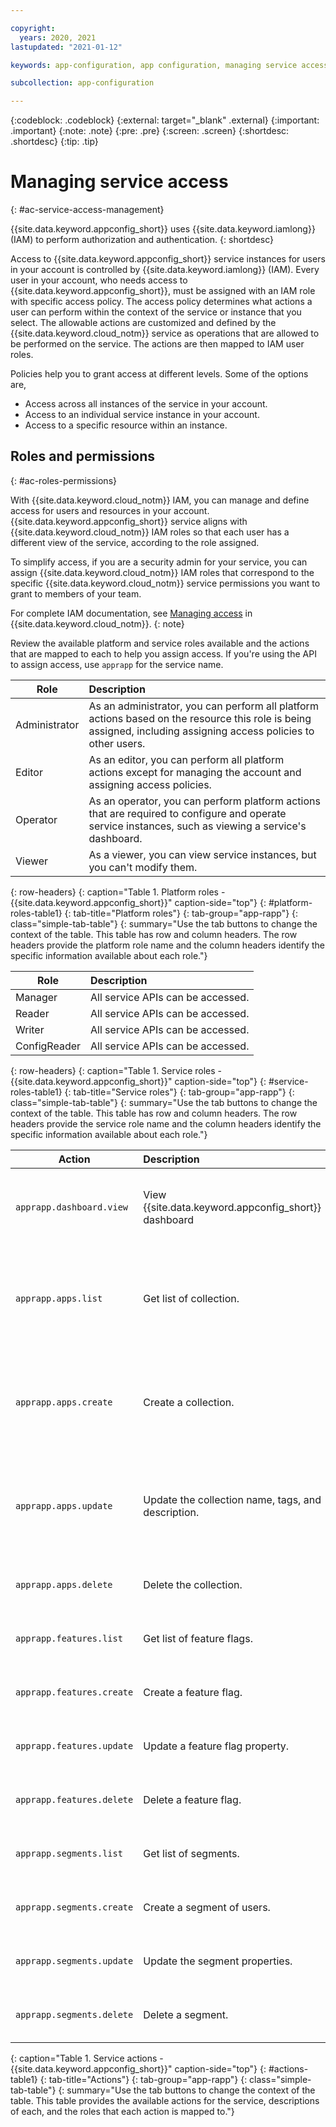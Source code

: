 ```yaml
---

copyright:
  years: 2020, 2021
lastupdated: "2021-01-12"

keywords: app-configuration, app configuration, managing service access, iam, account

subcollection: app-configuration

---
```


{:codeblock: .codeblock}
{:external: target="_blank" .external}
{:important: .important}
{:note: .note}
{:pre: .pre}
{:screen: .screen}
{:shortdesc: .shortdesc}
{:tip: .tip}

# Managing service access
{: #ac-service-access-management}

{{site.data.keyword.appconfig_short}} uses {{site.data.keyword.iamlong}} (IAM) to perform authorization and authentication.
{: shortdesc}

Access to {{site.data.keyword.appconfig_short}} service instances for users in your account is controlled by {{site.data.keyword.iamlong}} (IAM). Every user in your account, who needs access to {{site.data.keyword.appconfig_short}}, must be assigned with an IAM role with specific access policy. The access policy determines what actions a user can perform within the context of the service or instance that you select. The allowable actions are customized and defined by the {{site.data.keyword.cloud_notm}} service as operations that are allowed to be performed on the service. The actions are then mapped to IAM user roles.

Policies help you to grant access at different levels. Some of the options are,
- Access across all instances of the service in your account.
- Access to an individual service instance in your account.
- Access to a specific resource within an instance.

## Roles and permissions
{: #ac-roles-permissions}

With {{site.data.keyword.cloud_notm}} IAM, you can manage and define access for users and resources in your account. {{site.data.keyword.appconfig_short}} service aligns with {{site.data.keyword.cloud_notm}} IAM roles so that each user has a different view of the service, according to the role assigned. 

To simplify access, if you are a security admin for your service, you can assign {{site.data.keyword.cloud_notm}} IAM roles that correspond to the specific {{site.data.keyword.cloud_notm}} service permissions you want to grant to members of your team.

For complete IAM documentation, see [Managing access](/docs/account?topic=account-cloudaccess) in {{site.data.keyword.cloud_notm}}.
{: note}

Review the available platform and service roles available and the actions that are mapped to each to help you assign access. If you're using the API to assign access, use `apprapp` for the service name.

| Role | Description |
| ----- | :----- |
| Administrator | As an administrator, you can perform all platform actions based on the resource this role is being assigned, including assigning access policies to other users. |
| Editor | As an editor, you can perform all platform actions except for managing the account and assigning access policies. |
| Operator | As an operator, you can perform platform actions that are required to configure and operate service instances, such as viewing a service's dashboard. |
| Viewer | As a viewer, you can view service instances, but you can't modify them. |
{: row-headers}
{: caption="Table 1. Platform roles - {{site.data.keyword.appconfig_short}}" caption-side="top"}
{: #platform-roles-table1}
{: tab-title="Platform roles"}
{: tab-group="app-rapp"}
{: class="simple-tab-table"}
{: summary="Use the tab buttons to change the context of the table. This table has row and column headers. The row headers provide the platform role name and the column headers identify the specific information available about each role."}

| Role | Description |
| ----- | :----- |
| Manager | All service APIs can be accessed. |
| Reader | All service APIs can be accessed. |
| Writer | All service APIs can be accessed. |
| ConfigReader | All service APIs can be accessed. |
{: row-headers}
{: caption="Table 1. Service roles - {{site.data.keyword.appconfig_short}}" caption-side="top"}
{: #service-roles-table1}
{: tab-title="Service roles"}
{: tab-group="app-rapp"}
{: class="simple-tab-table"}
{: summary="Use the tab buttons to change the context of the table. This table has row and column headers. The row headers provide the service role name and the column headers identify the specific information available about each role."}

| Action | Description | Roles |
| ----- | :----- | :----- |
| `apprapp.dashboard.view` | View {{site.data.keyword.appconfig_short}} dashboard | Manager, Reader, Writer, Operator, Administrator, Editor |
| `apprapp.apps.list` | Get list of collection. | Reader, Manager, Writer, Administrator, Editor, Viewer, Operator, ConfigReader |
| `apprapp.apps.create` | Create a collection. | Manager, Reader, Writer, Administrator, Editor, Viewer, Operator, ConfigReader |
| `apprapp.apps.update` | Update the collection name, tags, and description. | Manager, Reader, Writer, Administrator, Editor, Viewer, Operator, ConfigReader |
| `apprapp.apps.delete` | Delete the collection. | Manager, Reader, Writer, ConfigReader |
| `apprapp.features.list` | Get list of feature flags. | Manager, Reader, Writer, ConfigReader |
| `apprapp.features.create` | Create a feature flag. | Manager, Reader, Writer, ConfigReader |
| `apprapp.features.update` | Update a feature flag property. | Manager, Reader, Writer, ConfigReader |
| `apprapp.features.delete` | Delete a feature flag. | Manager, Reader, Writer, ConfigReader |
| `apprapp.segments.list` | Get list of segments. | Manager, Reader, Writer, ConfigReader |
| `apprapp.segments.create` | Create a segment of users. | Manager, Reader, Writer, ConfigReader |
| `apprapp.segments.update` | Update the segment properties. | Manager, Reader, Writer, ConfigReader |
| `apprapp.segments.delete` | Delete a segment. | Manager, Reader, Writer, ConfigReader |
{: caption="Table 1. Service actions - {{site.data.keyword.appconfig_short}}" caption-side="top"}
{: #actions-table1}
{: tab-title="Actions"}
{: tab-group="app-rapp"}
{: class="simple-tab-table"}
{: summary="Use the tab buttons to change the context of the table. This table provides the available actions for the service, descriptions of each, and the roles that each action is mapped to."}

